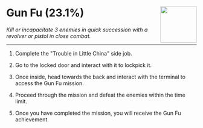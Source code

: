 # Gun Fu (23.1%) <img style="float: right;" src="https://cdn.akamai.steamstatic.com/steamcommunity/public/images/apps/1091500/96b9d0c95bc80867a61a2870c6ddec9ab424f728.jpg" width="96" height="96">

_Kill or incapacitate 3 enemies in quick succession with a revolver or pistol in close combat._

---

1. Complete the "Trouble in Little China" side job.

2. Go to the locked door and interact with it to lockpick it.

3. Once inside, head towards the back and interact with the terminal to access the Gun Fu mission.

4. Proceed through the mission and defeat the enemies within the time limit.

5. Once you have completed the mission, you will receive the Gun Fu achievement.